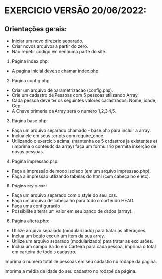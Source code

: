 # EXERCICIO VERSÃO 20/06/2022:
## Orientações gerais:

- Iniciar um novo diretorio separado.
- Criar novos arquivos a partir do zero.
- Não repetir codigo em nenhuma parte do site.

1. Página index.php:

- A pagina inicial deve se chamar index.php.


2. Página config.php.

- Criar um arquivo de parametrizacao (config.php).
- Crie um cadastro de Pessoas com 5 pessoas utilizando Array.
- Cada pessoa deve ter os seguintes valores cadastrados: Nome, idade, Cep.
- A Chave primeria da Array será o numero 1,2,3,4,5.


3. Página base.php:

- Faça um arquivo separado chamado - base.php para incluir a array.
- Inclua ele em seus scripts com require_once.
- Utilizando o exercicio acima, (mantenha os 5 cadastros ja existentes e)(imprima o conteudo da array) faça um formulário permita inserção de novas pessoas.


4. Página impressao.php:

- Faça a impressão de modo isolado (em um arquivo impressao.php).
- Faça a impressao utilizando tabelas do html (com cabeçalho e etc).


5. Página style.css:

- Faça um arquivo separado com o style do seu .css.
- Faça um arquivo de cabeçalho para todo o conteudo HEAD.
- Faça uma configuração <title> $XXXX??? </title>.
- Possibilite alterar um valor em seu banco de dados (array).


6. Página altera.php:

- Utilize arquivo separado (modularizado) para tratar as alterações.
- Inclua um botão excluir um item da sua array.
- Utilize um arquivo separado (modularizado) para tratar as exclusões.
- Inclua um campo Saldo em Carteira para cada pessoa, imprima o total em carteira de todo o cadastro.


Imprima o numero total de pessoas em seu cadastro no rodapé da pagina.

Imprima a média de idade do seu cadastro no rodapé da página.